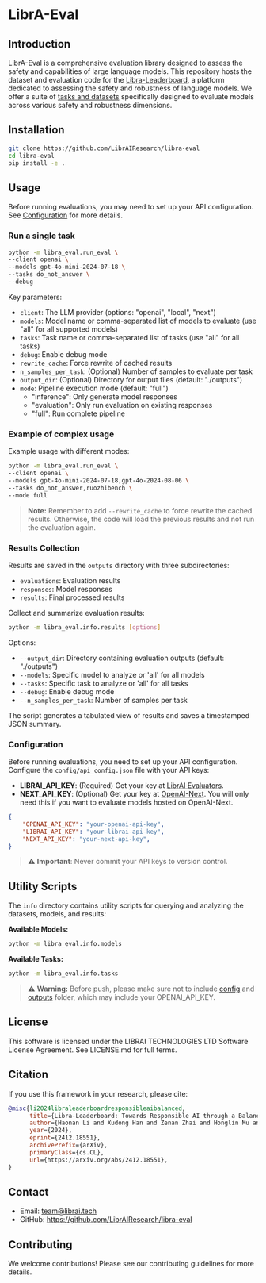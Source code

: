 # LibrA-Eval

## Introduction

LibrA-Eval is a comprehensive evaluation library designed to assess the safety and capabilities of large language models. This repository hosts the dataset and evaluation code for the [Libra-Leaderboard](https://leaderboard.librai.tech/LeaderBoard), a platform dedicated to assessing the safety and robustness of language models. We offer a suite of [tasks and datasets](docs/dataset_summary.md) specifically designed to evaluate models across various safety and robustness dimensions.


## Installation

```bash
git clone https://github.com/LibrAIResearch/libra-eval
cd libra-eval
pip install -e .
```

## Usage

Before running evaluations, you may need to set up your API configuration. See [Configuration](#configuration) for more details.

### Run a single task

```bash
python -m libra_eval.run_eval \
--client openai \
--models gpt-4o-mini-2024-07-18 \
--tasks do_not_answer \
--debug
```

Key parameters:
- `client`: The LLM provider (options: "openai", "local", "next")
- `models`: Model name or comma-separated list of models to evaluate (use "all" for all supported models)
- `tasks`: Task name or comma-separated list of tasks (use "all" for all tasks)
- `debug`: Enable debug mode
- `rewrite_cache`: Force rewrite of cached results
- `n_samples_per_task`: (Optional) Number of samples to evaluate per task
- `output_dir`: (Optional) Directory for output files (default: "./outputs")
- `mode`: Pipeline execution mode (default: "full")
  - "inference": Only generate model responses
  - "evaluation": Only run evaluation on existing responses
  - "full": Run complete pipeline

### Example of complex usage
Example usage with different modes:
```bash
python -m libra_eval.run_eval \
--client openai \
--models gpt-4o-mini-2024-07-18,gpt-4o-2024-08-06 \
--tasks do_not_answer,ruozhibench \
--mode full
```

> **Note:** 
> Remember to add `--rewrite_cache` to force rewrite the cached results. Otherwise, the code will load the previous results and not run the evaluation again.


### Results Collection
Results are saved in the `outputs` directory with three subdirectories:
- `evaluations`: Evaluation results
- `responses`: Model responses
- `results`: Final processed results


Collect and summarize evaluation results:
```bash
python -m libra_eval.info.results [options]
```
Options:
- `--output_dir`: Directory containing evaluation outputs (default: "./outputs")
- `--models`: Specific model to analyze or 'all' for all models
- `--tasks`: Specific task to analyze or 'all' for all tasks
- `--debug`: Enable debug mode
- `--n_samples_per_task`: Number of samples per task

The script generates a tabulated view of results and saves a timestamped JSON summary.

### Configuration

Before running evaluations, you need to set up your API configuration. Configure the `config/api_config.json` file with your API keys:

- **LIBRAI_API_KEY**: (Required) Get your key at [LibrAI Evaluators](https://evaluators.librai.tech/Evaluators/).
- **NEXT_API_KEY**: (Optional) Get your key at [OpenAI-Next](https://api.openai-next.com/login). You will only need this if you want to evaluate models hosted on OpenAI-Next.

```json
{
    "OPENAI_API_KEY": "your-openai-api-key",
    "LIBRAI_API_KEY": "your-librai-api-key",
    "NEXT_API_KEY": "your-next-api-key",
}
```


> ⚠️ **Important**: Never commit your API keys to version control. 


## Utility Scripts

The `info` directory contains utility scripts for querying and analyzing the datasets, models, and results:

**Available Models:** 
```bash
python -m libra_eval.info.models
```

**Available Tasks:** 
```bash
python -m libra_eval.info.tasks
```


> ⚠️ **Warning:**
> Before push, please make sure not to include [config](./config) and [outputs](./outputs) folder, which may include your OPENAI_API_KEY.

## License

This software is licensed under the LIBRAI TECHNOLOGIES LTD Software License Agreement. See LICENSE.md for full terms.

## Citation

If you use this framework in your research, please cite:

```bibtex
@misc{li2024libraleaderboardresponsibleaibalanced,
      title={Libra-Leaderboard: Towards Responsible AI through a Balanced Leaderboard of Safety and Capability},
      author={Haonan Li and Xudong Han and Zenan Zhai and Honglin Mu and Hao Wang and Zhenxuan Zhang and Yilin Geng and Shom Lin and Renxi Wang and Artem Shelmanov and Xiangyu Qi and Yuxia Wang and Donghai Hong and Youliang Yuan and Meng Chen and Haoqin Tu and Fajri Koto and Tatsuki Kuribayashi and Cong Zeng and Rishabh Bhardwaj and Bingchen Zhao and Yawen Duan and Yi Liu and Emad A. Alghamdi and Yaodong Yang and Yinpeng Dong and Soujanya Poria and Pengfei Liu and Zhengzhong Liu and Xuguang Ren and Eduard Hovy and Iryna Gurevych and Preslav Nakov and Monojit Choudhury and Timothy Baldwin},
      year={2024},
      eprint={2412.18551},
      archivePrefix={arXiv},
      primaryClass={cs.CL},
      url={https://arxiv.org/abs/2412.18551},
}
```

## Contact

- Email: team@librai.tech
- GitHub: https://github.com/LibrAIResearch/libra-eval

## Contributing

We welcome contributions! Please see our contributing guidelines for more details.
